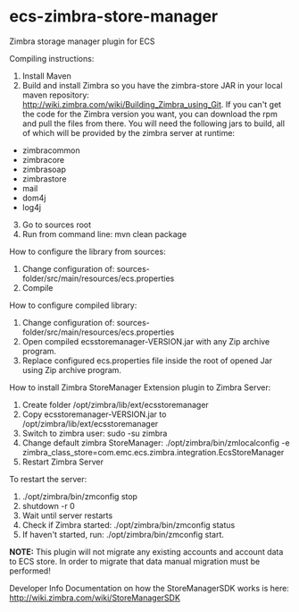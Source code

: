 # ecs-zimbra-store-manager
Zimbra storage manager plugin for ECS

Compiling instructions:

1. Install Maven
2. Build and install Zimbra so you have the zimbra-store JAR in your local maven repository: http://wiki.zimbra.com/wiki/Building_Zimbra_using_Git.
If you can't get the code for the Zimbra version you want, you can download the rpm and pull the files from there. You will need the following jars to build,
all of which will be provided by the zimbra server at runtime:
  - zimbracommon
  - zimbracore
  - zimbrasoap
  - zimbrastore
  - mail
  - dom4j
  - log4j
3. Go to sources root
4. Run from command line: mvn clean package

How to configure the library from sources:

1. Change configuration of: sources-folder/src/main/resources/ecs.properties
2. Compile

How to configure compiled library:

1. Change configuration of: sources-folder/src/main/resources/ecs.properties
2. Open compiled ecsstoremanager-VERSION.jar with any Zip archive program.
3. Replace configured ecs.properties file inside the root of opened Jar using Zip archive program.

How to install Zimbra StoreManager Extension plugin to Zimbra Server:

1. Create folder /opt/zimbra/lib/ext/ecsstoremanager
2. Copy ecsstoremanager-VERSION.jar to /opt/zimbra/lib/ext/ecsstoremanager
3. Switch to zimbra user: sudo -su zimbra
4. Change default zimbra StoreManager: ./opt/zimbra/bin/zmlocalconfig -e zimbra_class_store=com.emc.ecs.zimbra.integration.EcsStoreManager
5. Restart Zimbra Server

To restart the server:

1. ./opt/zimbra/bin/zmconfig stop
2. shutdown -r 0
3. Wait until server restarts
4. Check if Zimbra started: ./opt/zimbra/bin/zmconfig status 
5. If haven't started, run: ./opt/zimbra/bin/zmconfig start.

**NOTE:**
This plugin will not migrate any existing accounts and account data to ECS store. In order to migrate
that data manual migration must be performed!

Developer Info
Documentation on how the StoreManagerSDK works is here: http://wiki.zimbra.com/wiki/StoreManagerSDK

